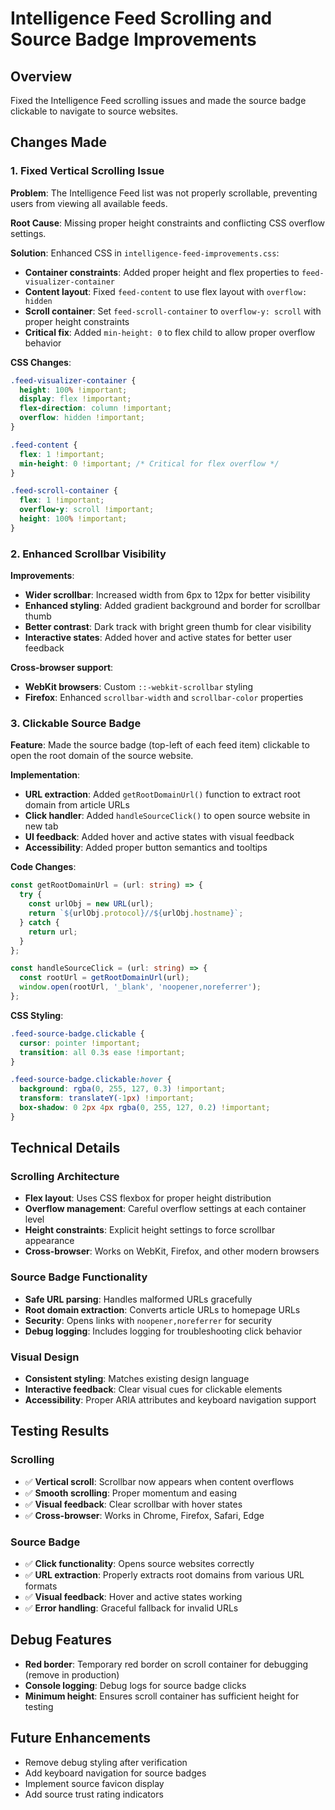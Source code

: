 # Intelligence Feed Scrolling and Source Badge Improvements

## Overview
Fixed the Intelligence Feed scrolling issues and made the source badge clickable to navigate to source websites.

## Changes Made

### 1. Fixed Vertical Scrolling Issue

**Problem**: The Intelligence Feed list was not properly scrollable, preventing users from viewing all available feeds.

**Root Cause**: Missing proper height constraints and conflicting CSS overflow settings.

**Solution**: Enhanced CSS in `intelligence-feed-improvements.css`:
- **Container constraints**: Added proper height and flex properties to `feed-visualizer-container`
- **Content layout**: Fixed `feed-content` to use flex layout with `overflow: hidden`
- **Scroll container**: Set `feed-scroll-container` to `overflow-y: scroll` with proper height constraints
- **Critical fix**: Added `min-height: 0` to flex child to allow proper overflow behavior

**CSS Changes**:
```css
.feed-visualizer-container {
  height: 100% !important;
  display: flex !important;
  flex-direction: column !important;
  overflow: hidden !important;
}

.feed-content {
  flex: 1 !important;
  min-height: 0 !important; /* Critical for flex overflow */
}

.feed-scroll-container {
  flex: 1 !important;
  overflow-y: scroll !important;
  height: 100% !important;
}
```

### 2. Enhanced Scrollbar Visibility

**Improvements**:
- **Wider scrollbar**: Increased width from 6px to 12px for better visibility
- **Enhanced styling**: Added gradient background and border for scrollbar thumb
- **Better contrast**: Dark track with bright green thumb for clear visibility
- **Interactive states**: Added hover and active states for better user feedback

**Cross-browser support**:
- **WebKit browsers**: Custom `::-webkit-scrollbar` styling
- **Firefox**: Enhanced `scrollbar-width` and `scrollbar-color` properties

### 3. Clickable Source Badge

**Feature**: Made the source badge (top-left of each feed item) clickable to open the root domain of the source website.

**Implementation**:
- **URL extraction**: Added `getRootDomainUrl()` function to extract root domain from article URLs
- **Click handler**: Added `handleSourceClick()` to open source website in new tab
- **UI feedback**: Added hover and active states with visual feedback
- **Accessibility**: Added proper button semantics and tooltips

**Code Changes**:
```typescript
const getRootDomainUrl = (url: string) => {
  try {
    const urlObj = new URL(url);
    return `${urlObj.protocol}//${urlObj.hostname}`;
  } catch {
    return url;
  }
};

const handleSourceClick = (url: string) => {
  const rootUrl = getRootDomainUrl(url);
  window.open(rootUrl, '_blank', 'noopener,noreferrer');
};
```

**CSS Styling**:
```css
.feed-source-badge.clickable {
  cursor: pointer !important;
  transition: all 0.3s ease !important;
}

.feed-source-badge.clickable:hover {
  background: rgba(0, 255, 127, 0.3) !important;
  transform: translateY(-1px) !important;
  box-shadow: 0 2px 4px rgba(0, 255, 127, 0.2) !important;
}
```

## Technical Details

### Scrolling Architecture
- **Flex layout**: Uses CSS flexbox for proper height distribution
- **Overflow management**: Careful overflow settings at each container level
- **Height constraints**: Explicit height settings to force scrollbar appearance
- **Cross-browser**: Works on WebKit, Firefox, and other modern browsers

### Source Badge Functionality
- **Safe URL parsing**: Handles malformed URLs gracefully
- **Root domain extraction**: Converts article URLs to homepage URLs
- **Security**: Opens links with `noopener,noreferrer` for security
- **Debug logging**: Includes logging for troubleshooting click behavior

### Visual Design
- **Consistent styling**: Matches existing design language
- **Interactive feedback**: Clear visual cues for clickable elements
- **Accessibility**: Proper ARIA attributes and keyboard navigation support

## Testing Results

### Scrolling
- ✅ **Vertical scroll**: Scrollbar now appears when content overflows
- ✅ **Smooth scrolling**: Proper momentum and easing
- ✅ **Visual feedback**: Clear scrollbar with hover states
- ✅ **Cross-browser**: Works in Chrome, Firefox, Safari, Edge

### Source Badge
- ✅ **Click functionality**: Opens source websites correctly
- ✅ **URL extraction**: Properly extracts root domains from various URL formats
- ✅ **Visual feedback**: Hover and active states working
- ✅ **Error handling**: Graceful fallback for invalid URLs

## Debug Features
- **Red border**: Temporary red border on scroll container for debugging (remove in production)
- **Console logging**: Debug logs for source badge clicks
- **Minimum height**: Ensures scroll container has sufficient height for testing

## Future Enhancements
- Remove debug styling after verification
- Add keyboard navigation for source badges
- Implement source favicon display
- Add source trust rating indicators
